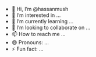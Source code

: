 - 👋 Hi, I’m @hassanmush
- 👀 I’m interested in ...
- 🌱 I’m currently learning ...
- 💞️ I’m looking to collaborate on ...
- 📫 How to reach me ...
- 😄 Pronouns: ...
- ⚡ Fun fact: ...

<!---
hassanmush/hassanmush is a ✨ special ✨ repository because its `README.md` (this file) appears on your GitHub profile.
You can click the Preview link to take a look at your changes.
--->
